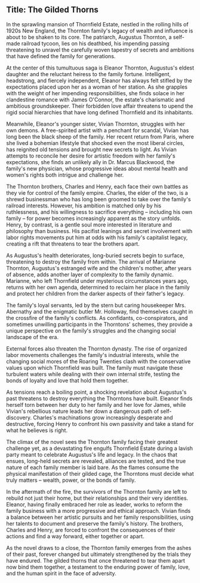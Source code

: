 
## Title: The Gilded Thorns

In the sprawling mansion of Thornfield Estate, nestled in the rolling hills of 1920s New England, the Thornton family's legacy of wealth and influence is about to be shaken to its core. The patriarch, Augustus Thornton, a self-made railroad tycoon, lies on his deathbed, his impending passing threatening to unravel the carefully woven tapestry of secrets and ambitions that have defined the family for generations.

At the center of this tumultuous saga is Eleanor Thornton, Augustus's eldest daughter and the reluctant heiress to the family fortune. Intelligent, headstrong, and fiercely independent, Eleanor has always felt stifled by the expectations placed upon her as a woman of her station. As she grapples with the weight of her impending responsibilities, she finds solace in her clandestine romance with James O'Connor, the estate's charismatic and ambitious groundskeeper. Their forbidden love affair threatens to upend the rigid social hierarchies that have long defined Thornfield and its inhabitants.

Meanwhile, Eleanor's younger sister, Vivian Thornton, struggles with her own demons. A free-spirited artist with a penchant for scandal, Vivian has long been the black sheep of the family. Her recent return from Paris, where she lived a bohemian lifestyle that shocked even the most liberal circles, has reignited old tensions and brought new secrets to light. As Vivian attempts to reconcile her desire for artistic freedom with her family's expectations, she finds an unlikely ally in Dr. Marcus Blackwood, the family's new physician, whose progressive ideas about mental health and women's rights both intrigue and challenge her.

The Thornton brothers, Charles and Henry, each face their own battles as they vie for control of the family empire. Charles, the elder of the two, is a shrewd businessman who has long been groomed to take over the family's railroad interests. However, his ambition is matched only by his ruthlessness, and his willingness to sacrifice everything – including his own family – for power becomes increasingly apparent as the story unfolds. Henry, by contrast, is a gentle soul more interested in literature and philosophy than business. His pacifist leanings and secret involvement with labor rights movements put him at odds with his family's capitalist legacy, creating a rift that threatens to tear the brothers apart.

As Augustus's health deteriorates, long-buried secrets begin to surface, threatening to destroy the family from within. The arrival of Marianne Thornton, Augustus's estranged wife and the children's mother, after years of absence, adds another layer of complexity to the family dynamic. Marianne, who left Thornfield under mysterious circumstances years ago, returns with her own agenda, determined to reclaim her place in the family and protect her children from the darker aspects of their father's legacy.

The family's loyal servants, led by the stern but caring housekeeper Mrs. Abernathy and the enigmatic butler Mr. Holloway, find themselves caught in the crossfire of the family's conflicts. As confidants, co-conspirators, and sometimes unwilling participants in the Thorntons' schemes, they provide a unique perspective on the family's struggles and the changing social landscape of the era.

External forces also threaten the Thornton dynasty. The rise of organized labor movements challenges the family's industrial interests, while the changing social mores of the Roaring Twenties clash with the conservative values upon which Thornfield was built. The family must navigate these turbulent waters while dealing with their own internal strife, testing the bonds of loyalty and love that hold them together.

As tensions reach a boiling point, a shocking revelation about Augustus's past threatens to destroy everything the Thorntons have built. Eleanor finds herself torn between her duty to her family and her love for James, while Vivian's rebellious nature leads her down a dangerous path of self-discovery. Charles's machinations grow increasingly desperate and destructive, forcing Henry to confront his own passivity and take a stand for what he believes is right.

The climax of the novel sees the Thornton family facing their greatest challenge yet, as a devastating fire engulfs Thornfield Estate during a lavish party meant to celebrate Augustus's life and legacy. In the chaos that ensues, long-held secrets are revealed, alliances are tested, and the true nature of each family member is laid bare. As the flames consume the physical manifestation of their gilded cage, the Thorntons must decide what truly matters – wealth, power, or the bonds of family.

In the aftermath of the fire, the survivors of the Thornton family are left to rebuild not just their home, but their relationships and their very identities. Eleanor, having finally embraced her role as leader, works to reform the family business with a more progressive and ethical approach. Vivian finds a balance between her artistic pursuits and her family responsibilities, using her talents to document and preserve the family's history. The brothers, Charles and Henry, are forced to confront the consequences of their actions and find a way forward, either together or apart.

As the novel draws to a close, the Thornton family emerges from the ashes of their past, forever changed but ultimately strengthened by the trials they have endured. The gilded thorns that once threatened to tear them apart now bind them together, a testament to the enduring power of family, love, and the human spirit in the face of adversity.
